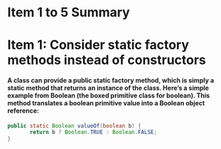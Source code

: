 # Item 1 to 5 Summary


# Item 1: Consider static factory methods instead of constructors

#### A class can provide a public static factory method, which is simply a static method that returns an instance of the class. Here’s a simple example from Boolean (the boxed primitive class for boolean). This method translates a boolean primitive value into a Boolean object reference:


```java
public static Boolean valueOf(boolean b) {
       return b ? Boolean.TRUE : Boolean.FALSE;
}
```